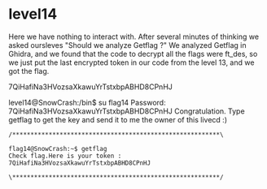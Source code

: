 # level14

Here we have nothing to interact with.
After several minutes of thinking we asked oursleves "Should we analyze Getflag ?"
We analyzed Getflag in Ghidra, and we found that the code to decrypt all the flags were ft_des, so we just put the last encrypted token in our code from the level 13, and we got the flag.

7QiHafiNa3HVozsaXkawuYrTstxbpABHD8CPnHJ

level14@SnowCrash:/bin$ su flag14
Password: 7QiHafiNa3HVozsaXkawuYrTstxbpABHD8CPnHJ
Congratulation. Type getflag to get the key and send it to me the owner of this livecd :)

```
/*********************************************************\

flag14@SnowCrash:~$ getflag
Check flag.Here is your token : 7QiHafiNa3HVozsaXkawuYrTstxbpABHD8CPnHJ

\*********************************************************/
```